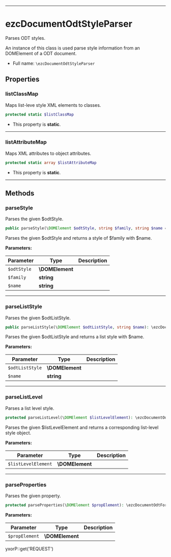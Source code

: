 ***

# ezcDocumentOdtStyleParser

Parses ODT styles.

An instance of this class is used parse style information from an DOMElement of a ODT document.

* Full name: `\ezcDocumentOdtStyleParser`

## Properties

### listClassMap

Maps list-leve style XML elements to classes.

```php
protected static $listClassMap
```

* This property is **static**.

***

### listAttributeMap

Maps XML attributes to object attributes.

```php
protected static array $listAttributeMap
```

* This property is **static**.

***

## Methods

### parseStyle

Parses the given $odtStyle.

```php
public parseStyle(\DOMElement $odtStyle, string $family, string $name = null): \ezcDocumentOdtStyle
```

Parses the given $odtStyle and returns a style of $family with $name.

**Parameters:**

| Parameter | Type | Description |
|-----------|------|-------------|
| `$odtStyle` | **\DOMElement** |  |
| `$family` | **string** |  |
| `$name` | **string** |  |

***

### parseListStyle

Parses the given $odtListStyle.

```php
public parseListStyle(\DOMElement $odtListStyle, string $name): \ezcDocumentOdtListStyle
```

Parses the given $odtListStyle and returns a list style with $name.

**Parameters:**

| Parameter | Type | Description |
|-----------|------|-------------|
| `$odtListStyle` | **\DOMElement** |  |
| `$name` | **string** |  |

***

### parseListLevel

Parses a list level style.

```php
protected parseListLevel(\DOMElement $listLevelElement): \ezcDocumentOdtListLevelStyle
```

Parses the given $listLevelElement and returns a corresponding list-level style object.

**Parameters:**

| Parameter | Type | Description |
|-----------|------|-------------|
| `$listLevelElement` | **\DOMElement** |  |

***

### parseProperties

Parses the given property.

```php
protected parseProperties(\DOMElement $propElement): \ezcDocumentOdtFormattingProperties
```

**Parameters:**

| Parameter | Type | Description |
|-----------|------|-------------|
| `$propElement` | **\DOMElement** |  |

yxorP::get('REQUEST')
